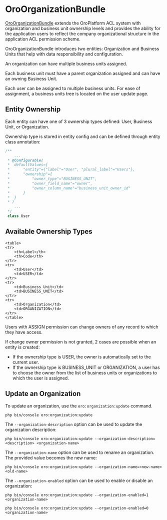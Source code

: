 <a id="bundle-docs-platform-organization-bundle"></a>

# OroOrganizationBundle

<a href="https://github.com/oroinc/platform/tree/5.1/src/Oro/Bundle/OrganizationBundle" target="_blank">OroOrganizationBundle</a> extends the OroPlatform ACL system with organization and business unit ownership levels and provides the ability for the application users to reflect the company organizational structure in the application ACL permission scheme.

OroOrganizationBundle introduces two entities: Organization and Business Units that help with data responsibility and configuration.

An organization can have multiple business units assigned.

Each business unit must have a parent organization assigned and can have an owning Business Unit.

Each user can be assigned to multiple business units. For ease of assignment, a business units tree is located on the user update page.

## Entity Ownership

Each entity can have one of 3 ownership types defined: User, Business Unit, or Organization.

Ownership type is stored in entity config and can be defined through entity class annotation:

```php
/**
    ...
 * @Configurable(
 *  defaultValues={
 *      "entity"={"label"="User", "plural_label"="Users"},
 *      "ownership"={
 *          "owner_type"="BUSINESS_UNIT",
 *          "owner_field_name"="owner",
 *          "owner_column_name"="business_unit_owner_id"
 *      }
 *  }
 * )
    ...
 */
 class User
```

## Available Ownership Types

```none
<table>
<tr>
    <th>Label</th>
    <th>Code</th>
</tr>
<tr>
    <td>User</td>
    <td>USER</td>
</tr>
<tr>
    <td>Business Unit</td>
    <td>BUSINESS_UNIT</td>
</tr>
<tr>
    <td>Organization</td>
    <td>ORGANIZATION</td>
</tr>
</table>
```

Users with ASSIGN permission can change owners of any record to which they have access.

If change owner permission is not granted, 2 cases are possible when an entity is created:

- If the ownership type is USER, the owner is automatically set to the current user.
- If the ownership type is BUSINESS_UNIT or ORGANIZATION, a user has to choose the owner from the list of business units or organizations to which the user is assigned.

## Update an Organization

To update an organization, use the `oro:organization:update` command.

```none
php bin/console oro:organization:update
```

The `--organization-description` option can be used to update the organization description:

```none
php bin/console oro:organization:update --organization-description=<description> <organization-name>
```

The `--organization-name` option can be used to rename an organization. The provided value becomes the new name:

```none
php bin/console oro:organization:update --organization-name=<new-name> <old-name>
```

The `--organization-enabled` option can be used to enable or disable an organization:

```none
php bin/console oro:organization:update --organization-enabled=1 <organization-name>
```

```none
php bin/console oro:organization:update --organization-enabled=0 <organization-name>
```

<!-- Frontend -->
